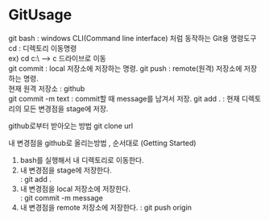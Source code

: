 # GitUsage

git bash : windows CLI(Command line interface) 처럼 동작하는 Git용 명령도구   
cd : 디렉토리 이동명령   
ex) cd c:\ --> c 드라이브로 이동   
git commit : local 저장소에 저장하는 명령.
git push : remote(원격) 저장소에 저장하는 명령.   
현재 원격 저장소 : github   
git commit -m text : commit할 때 message를 남겨서 저장.
git add . : 현재 디렉토리의 모든 변경점을 stage에 저장.
   
github로부터 받아오는 방법
git clone url
   
내 변경점을 github로 올리는방법 , 순서대로 (Getting Started)   
1. bash를 실행해서 내 디렉토리로 이동한다.   
2. 내 변경점을 stage에 저장한다.   
  : git add .
3. 내 변경점을 local 저장소에 저장한다.   
  : git commit -m message
4. 내 변경점을 remote 저장소에 저장한다.
  : git push origin

